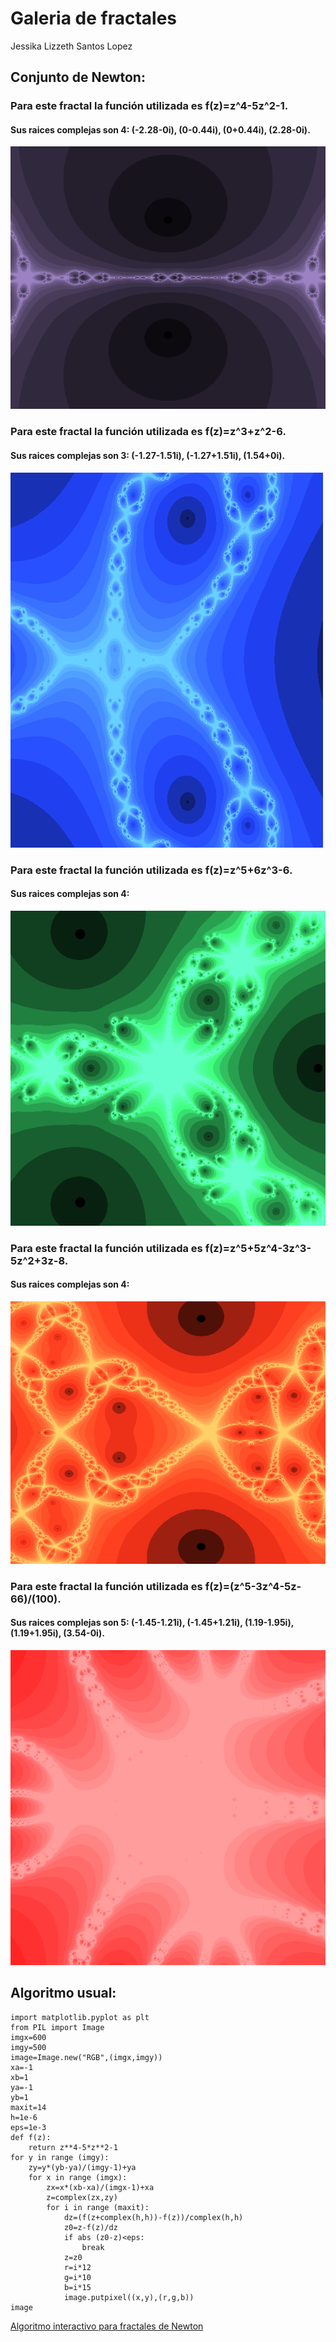 # Galeria de fractales 
Jessika Lizzeth Santos Lopez 

## Conjunto de Newton:
### Para este fractal la función utilizada es f(z)=z^4-5z^2-1. 
#### Sus raices complejas son 4: (-2.28-0i), (0-0.44i), (0+0.44i), (2.28-0i).

![Fractal 1](newton.png)

### Para este fractal la función utilizada es f(z)=z^3+z^2-6. 
#### Sus raices complejas son 3: (-1.27-1.51i), (-1.27+1.51i), (1.54+0i).

![Fractal 2](Newton2.png)

### Para este fractal la función utilizada es f(z)=z^5+6z^3-6. 
#### Sus raices complejas son 4: 

![Fractal 3](Newton3.png)

### Para este fractal la función utilizada es f(z)=z^5+5z^4-3z^3-5z^2+3z-8. 
#### Sus raices complejas son 4: 

![Fractal 4](Newton4.png)

### Para este fractal la función utilizada es f(z)=(z^5-3z^4-5z-66)/(100).
#### Sus raices complejas son 5: (-1.45-1.21i), (-1.45+1.21i), (1.19-1.95i), (1.19+1.95i), (3.54-0i).

![Fractal 5](Newton5.png)

## Algoritmo usual:
````
import matplotlib.pyplot as plt
from PIL import Image
imgx=600
imgy=500
image=Image.new("RGB",(imgx,imgy))
xa=-1
xb=1
ya=-1
yb=1
maxit=14
h=1e-6
eps=1e-3
def f(z):
    return z**4-5*z**2-1
for y in range (imgy):
    zy=y*(yb-ya)/(imgy-1)+ya
    for x in range (imgx):
        zx=x*(xb-xa)/(imgx-1)+xa
        z=complex(zx,zy)
        for i in range (maxit):
            dz=(f(z+complex(h,h))-f(z))/complex(h,h)
            z0=z-f(z)/dz
            if abs (z0-z)<eps:
                break
            z=z0
            r=i*12
            g=i*10
            b=i*15
            image.putpixel((x,y),(r,g,b))
image
````
 [Algoritmo interactivo para fractales de Newton](Interact_Newton.html)

